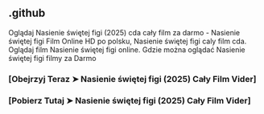 ## .github

Oglądaj Nasienie świętej figi (2025) cda cały film za darmo - Nasienie świętej figi Film Online HD po polsku, Nasienie świętej figi caly film cda. Oglądaj film Nasienie świętej figi online. Gdzie można oglądać Nasienie świętej figi filmy za Darmo

### [Obejrzyj Teraz ➤ Nasienie świętej figi (2025) Cały Film Vider]

### [Pobierz Tutaj ➤ Nasienie świętej figi (2025) Cały Film Vider]
